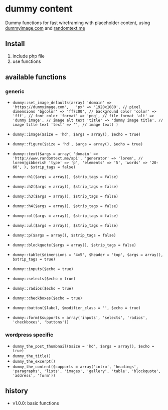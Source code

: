 # dummy content

Dummy functions for fast wireframing with placeholder content, using [dummyimage.com](http://www.dummyimage.com) and [randomtext.me](http://www.randomtext.me)

## Install

1. include php file
2. use functions

## available functions

### generic 

* `dummy::set_image_defaults(array( 'domain' => 'https://dummyimage.com',  
									'px' => '1920x1080', // pixel dimensions
									'bgcolor' => 'ff7c00', // background color
									'color' => 'fff', // font color
									'format' => 'png', // file format
									'alt' => 'dummy image', // image alt text
									'title' => 'dummy image title', // image title text
									'text' => '', // image text) )`

* `dummy::image($size = 'hd', $args = array(), $echo = true)`
* `dummy::figure($size = 'hd', $args = array(), $echo = true)`

* `dummy::text($args = array(
			'domain' => 'http://www.randomtext.me/api',
			'generator' => 'lorem', // lorem|gibberish
			'type' => 'p',
			'elements' => '5',
			'words' => '20-60',
		), $strip_tags = false)`

* `dummy::h1($args = array(), $strip_tags = false)`
* `dummy::h2($args = array(), $strip_tags = false)`
* `dummy::h3($args = array(), $strip_tags = false)`
* `dummy::h4($args = array(), $strip_tags = false)`
* `dummy::ol($args = array(), $strip_tags = false)`
* `dummy::ul($args = array(), $strip_tags = false)`
* `dummy::p($args = array(), $strip_tags = false)`
* `dummy::blockquote($args = array(), $strip_tags = false)`
* `dummy::table($dimensions = '4x5', $header = 'top', $args = array(), $strip_tags = true)`
* `dummy::inputs($echo = true)`
* `dummy::selects($echo = true)`
* `dummy::radios($echo = true)`
* `dummy::checkboxes($echo = true)`
* `dummy::button($label, $modifier_class = '', $echo = true)`
* `dummy::form($supports = array('inputs', 'selects', 'radios', 'checkboxes', 'buttons'))`


### wordpress specific
* `dummy_the_post_thumbnail($size = 'hd', $args = array(), $echo = true)`
* `dummy_the_title()`
* `dummy_the_excerpt()`
* `dummy_the_content($supports = array('intro', 'headings', 'paragraphs', 'lists', 'images', 'gallery', 'table', 'blockquote', 'address', 'form'))`


## history
* v1.0.0: basic functions